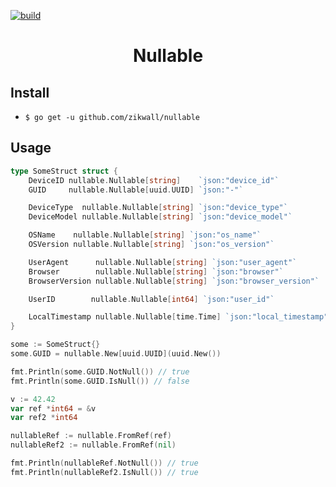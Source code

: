 [![build](https://github.com/zikwall/nullable/workflows/golangci_lint/badge.svg)](https://github.com/zikwall/nullable/actions)

<div align="center">
  <h1>Nullable</h1>
</div>

## Install

- `$ go get -u github.com/zikwall/nullable`

## Usage

```go
type SomeStruct struct {
	DeviceID nullable.Nullable[string]    `json:"device_id"`
	GUID     nullable.Nullable[uuid.UUID] `json:"-"`

	DeviceType  nullable.Nullable[string] `json:"device_type"`
	DeviceModel nullable.Nullable[string] `json:"device_model"`

	OSName    nullable.Nullable[string] `json:"os_name"`
	OSVersion nullable.Nullable[string] `json:"os_version"`

	UserAgent      nullable.Nullable[string] `json:"user_agent"`
	Browser        nullable.Nullable[string] `json:"browser"`
	BrowserVersion nullable.Nullable[string] `json:"browser_version"`

	UserID        nullable.Nullable[int64] `json:"user_id"`

	LocalTimestamp nullable.Nullable[time.Time] `json:"local_timestamp"`
}

some := SomeStruct{}
some.GUID = nullable.New[uuid.UUID](uuid.New())

fmt.Println(some.GUID.NotNull()) // true
fmt.Println(some.GUID.IsNull()) // false

v := 42.42
var ref *int64 = &v
var ref2 *int64

nullableRef := nullable.FromRef(ref)
nullableRef2 := nullable.FromRef(nil)

fmt.Println(nullableRef.NotNull()) // true
fmt.Println(nullableRef2.IsNull()) // true
```